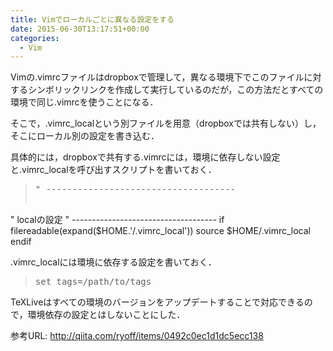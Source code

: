 ```yaml
---
title: Vimでローカルごとに異なる設定をする
date: 2015-06-30T13:17:51+00:00
categories:
  - Vim
---
```

Vimの.vimrcファイルはdropboxで管理して，異なる環境下でこのファイルに対するシンボリックリンクを作成して実行しているのだが，この方法だとすべての環境で同じ.vimrcを使うことになる．

そこで，.vimrc_localという別ファイルを用意（dropboxでは共有しない）し，そこにローカル別の設定を書き込む．

具体的には，dropboxで共有する.vimrcには，環境に依存しない設定と.vimrc_localを呼び出すスクリプトを書いておく．

> <pre>" ------------------------------------
" localの設定
" ------------------------------------
if filereadable(expand($HOME.'/.vimrc_local'))
  source $HOME/.vimrc_local
endif</pre>

.vimrc_localには環境に依存する設定を書いておく．

> <pre>set tags=/path/to/tags</pre>

TeXLiveはすべての環境のバージョンをアップデートすることで対応できるので，環境依存の設定とはしないことにした．

参考URL: <a href="http://qiita.com/ryoff/items/0492c0ec1d1dc5ecc138" target="_blank">http://qiita.com/ryoff/items/0492c0ec1d1dc5ecc138</a>
